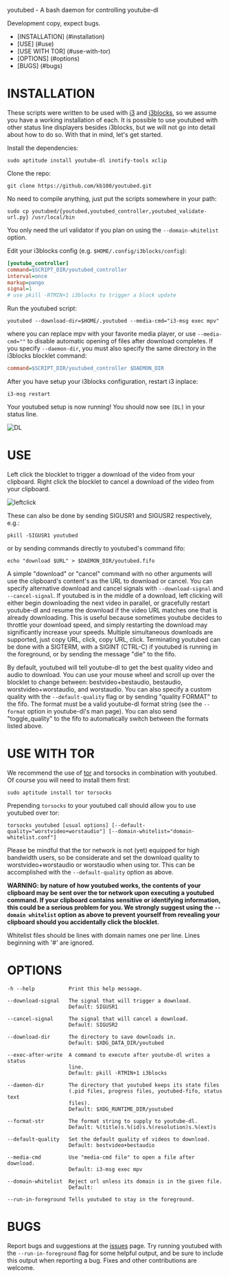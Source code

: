 youtubed - A bash daemon for controlling youtube-dl



Development copy, expect bugs.

- [INSTALLATION] (#installation)
- [USE] (#use)
- [USE WITH TOR] (#use-with-tor)
- [OPTIONS] (#options)
- [BUGS] (#bugs)

# INSTALLATION

These scripts were written to be used with [i3](http://www.i3wm.org) and [i3blocks](https://github.com/vivien/i3blocks), so we assume you have a working installation of each.
It is possible to use youtubed with other status line displayers besides i3blocks, but we will not go into detail about how to do so.
With that in mind, let's get started.

Install the dependencies:

```ShellSession
sudo aptitude install youtube-dl inotify-tools xclip
```

Clone the repo:

```ShellSession
git clone https://github.com/kb100/youtubed.git
```

No need to compile anything, just put the scripts somewhere in your path:

```ShellSession
sudo cp youtubed/{youtubed,youtubed_controller,youtubed_validate-url.py} /usr/local/bin
```

You only need the url validator if you plan on using the `--domain-whitelist` option.


Edit your i3blocks config (e.g. `$HOME/.config/i3blocks/config`):

```INI
[youtube_controller]
command=$SCRIPT_DIR/youtubed_controller
interval=once
markup=pango
signal=1
# use pkill -RTMIN+1 i3blocks to trigger a block update
```

Run the youtubed script:

```ShellSession
youtubed --download-dir=$HOME/.youtubed --media-cmd="i3-msg exec mpv"
```

where you can replace mpv with your favorite media player, or use `--media-cmd=""` to disable automatic opening of files after download completes. 
If you specify `--daemon-dir`, you must also specify the same directory in the i3blocks blocklet command:

```INI
command=$SCRIPT_DIR/youtubed_controller $DAEMON_DIR
```

After you have setup your i3blocks configuration, restart i3 inplace:

```ShellSession
i3-msg restart
```

Your youtubed setup is now running!
You should now see `[DL]` in your status line.

![DL](https://cloud.githubusercontent.com/assets/1966710/7039499/741102cc-dd88-11e4-8a8e-999efb8ebb32.gif)

# USE

Left click the blocklet to trigger a download of the video from your clipboard.
Right click the blocklet to cancel a download of the video from your clipboard.

![leftclick](https://cloud.githubusercontent.com/assets/1966710/7052700/d5022f94-ddf5-11e4-81f0-f9d934ad6a1d.gif)

These can also be done by sending SIGUSR1 and SIGUSR2 respectively, e.g.:

```ShellSession
pkill -SIGUSR1 youtubed
```

or by sending commands directly to youtubed's command fifo:

```ShellSession
echo "download $URL" > $DAEMON_DIR/youtubed.fifo
```

A simple "download" or "cancel" command with no other arguments will use the clipboard's content's
as the URL to download or cancel.
You can specify alternative download and cancel signals with `--download-signal` and `--cancel-signal`.
If youtubed is in the middle of a download, left clicking will either begin downloading the next video in parallel,
or gracefully restart youtube-dl and resume the download if the video URL matches one that is already downloading.
This is useful because sometimes youtube decides to throttle your download speed, and simply restarting the download
may significantly increase your speeds.
Multiple simultaneous downloads are supported, just copy URL, click, copy URL, click.
Terminating youtubed can be done with a SIGTERM, with a SIGINT (CTRL-C) if youtubed is running in the foreground, or by sending the message "die" to the fifo.

By default, youtubed will tell youtube-dl to get the best quality video and audio to download.
You can use your mouse wheel and scroll  up over the blocklet to change between: bestvideo+bestaudio, bestaudio, worstvideo+worstaudio, and worstaudio.
You can also specify a custom quality with the `--default-quality` flag or by sending "quality FORMAT" to the fifo.
The format must be a valid youtube-dl format string (see the `--format` option in youtube-dl's man page).
You can also send "toggle_quality" to the fifo to automatically switch between the formats listed above.

# USE WITH TOR

We recommend the use of [tor](https://www.torproject.org/) and torsocks in combination with youtubed.
Of course you will need to install them first:

```ShellSession
sudo aptitude install tor torsocks
```

Prepending `torsocks` to your youtubed call should allow you to use youtubed over tor:

```ShellSession
torsocks youtubed [usual options] [--default-quality="worstvideo+worstaudio"] [--domain-whitelist="domain-whitelist.conf"]
```

Please be mindful that the tor network is not (yet) equipped for high bandwidth users, so be considerate and set the download quality to worstvideo+worstaudio or worstaudio when using tor.
This can be accomplished with the `--default-quality` option as above.

**WARNING: by nature of how youtubed works, the contents of your clipboard may be sent over the tor network upon executing a youtubed command. If your clipboard contains sensitive or identifying information, this could be a serious problem for you. We strongly suggest using the `--domain whitelist` option as above to prevent yourself from revealing your clipboard should you accidentally click the blocklet.**

Whitelist files should be lines with domain names one per line. Lines beginning with '#' are ignored.

# OPTIONS

    -h --help           Print this help message.

    --download-signal   The signal that will trigger a download.
                        Default: SIGUSR1
    
    --cancel-signal     The signal that will cancel a download.
                        Default: SIGUSR2
    
    --download-dir      The directory to save downloads in.
                        Default: $XDG_DATA_DIR/youtubed
    
    --exec-after-write  A command to execute after youtube-dl writes a status
                        line. 
                        Default: pkill -RTMIN+1 i3blocks
    
    --daemon-dir        The directory that youtubed keeps its state files 
                        (.pid files, progress files, youtubed-fifo, status text
                        files). 
                        Default: $XDG_RUNTIME_DIR/youtubed
    
    --format-str        The format string to supply to youtube-dl. 
                        Default: %(title)s.%(id)s.%(resolution)s.%(ext)s

    --default-quality   Set the default quality of videos to download.
                        Default: bestvideo+bestaudio

    --media-cmd         Use "media-cmd file" to open a file after download.
                        Default: i3-msg exec mpv

    --domain-whitelist  Reject url unless its domain is in the given file.
                        Default: 

    --run-in-foreground Tells youtubed to stay in the foreground.

# BUGS

Report bugs and suggestions at the [issues](https://github.com/kb100/youtubed/issues) page.
Try running youtubed with the `--run-in-foreground` flag for some helpful output, and be sure to include this output when reporting a bug.
Fixes and other contributions are welcome.
